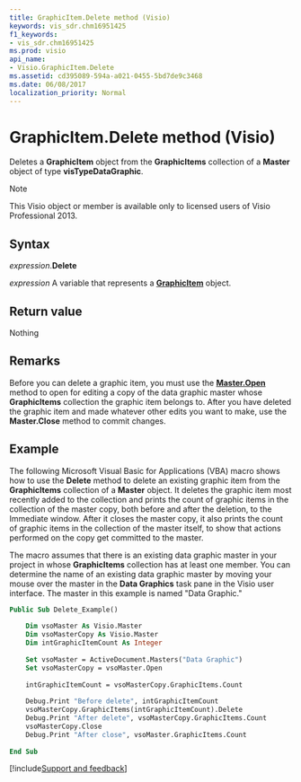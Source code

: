 ```yaml
---
title: GraphicItem.Delete method (Visio)
keywords: vis_sdr.chm16951425
f1_keywords:
- vis_sdr.chm16951425
ms.prod: visio
api_name:
- Visio.GraphicItem.Delete
ms.assetid: cd395089-594a-a021-0455-5bd7de9c3468
ms.date: 06/08/2017
localization_priority: Normal
---
```



# GraphicItem.Delete method (Visio)

Deletes a  **GraphicItem** object from the **GraphicItems** collection of a **Master** object of type **visTypeDataGraphic**.


> [!NOTE] 
> This Visio object or member is available only to licensed users of Visio Professional 2013.


## Syntax

_expression_.**Delete**

_expression_ A variable that represents a **[GraphicItem](Visio.GraphicItem.md)** object.


## Return value

Nothing


## Remarks

Before you can delete a graphic item, you must use the  **[Master.Open](Visio.Master.Open.md)** method to open for editing a copy of the data graphic master whose **GraphicItems** collection the graphic item belongs to. After you have deleted the graphic item and made whatever other edits you want to make, use the **Master.Close** method to commit changes.


## Example

The following Microsoft Visual Basic for Applications (VBA) macro shows how to use the  **Delete** method to delete an existing graphic item from the **GraphicItems** collection of a **Master** object. It deletes the graphic item most recently added to the collection and prints the count of graphic items in the collection of the master copy, both before and after the deletion, to the Immediate window. After it closes the master copy, it also prints the count of graphic items in the collection of the master itself, to show that actions performed on the copy get committed to the master.

The macro assumes that there is an existing data graphic master in your project in whose  **GraphicItems** collection has at least one member. You can determine the name of an existing data graphic master by moving your mouse over the master in the **Data Graphics** task pane in the Visio user interface. The master in this example is named "Data Graphic."




```vb
Public Sub Delete_Example() 
 
    Dim vsoMaster As Visio.Master 
    Dim vsoMasterCopy As Visio.Master 
    Dim intGraphicItemCount As Integer 
 
    Set vsoMaster = ActiveDocument.Masters("Data Graphic") 
    Set vsoMasterCopy = vsoMaster.Open 
     
    intGraphicItemCount = vsoMasterCopy.GraphicItems.Count 
     
    Debug.Print "Before delete", intGraphicItemCount 
    vsoMasterCopy.GraphicItems(intGraphicItemCount).Delete 
    Debug.Print "After delete", vsoMasterCopy.GraphicItems.Count 
    vsoMasterCopy.Close 
    Debug.Print "After close", vsoMaster.GraphicItems.Count 
     
End Sub
```

[!include[Support and feedback](~/includes/feedback-boilerplate.md)]